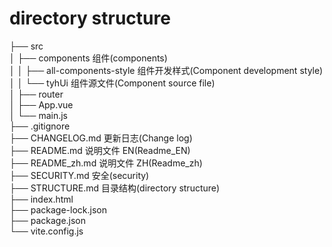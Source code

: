 # directory structure

├── src<br>
│ ├── components 组件(components)<br>
│ │ ├── all-components-style 组件开发样式(Component development style)<br>
│ │ └── tyhUi 组件源文件(Component source file)<br>
│ ├── router<br>
│ ├── App.vue<br>
│ └── main.js<br>
├── .gitignore<br>
├── CHANGELOG.md 更新日志(Change log)<br>
├── README.md 说明文件 EN(Readme_EN)<br>
├── README_zh.md 说明文件 ZH(Readme_zh)<br>
├── SECURITY.md 安全(security)<br>
├── STRUCTURE.md 目录结构(directory structure)<br>
├── index.html<br>
├── package-lock.json<br>
├── package.json<br>
└── vite.config.js<br>
